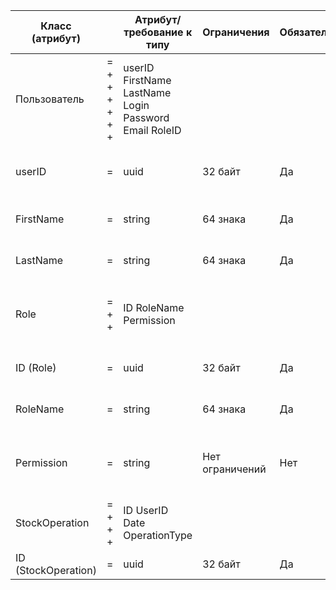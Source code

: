 | Класс (атрибут) |  | Атрибут/требование к типу | Ограничения | Обязательность | Примечание |
|--|--|--|--|--|--|
| Пользователь | =  +  +  +  +  +  + | userID  FirstName  LastName  Login  Password  Email  RoleID |  |  | Предназначен для учета пользователей системы |
| userID | = | uuid | 32 байт | Да | Уникальный номер Пользователя в системе |
| FirstName | = | string | 64 знака | Да | Имя Пользователя в системе |
| LastName | = | string | 64 знака | Да | Фамилия Пользователя в системе |
| Role | = + + | ID  RoleName  Permission |  |  | Предназначен для учета ролей пользователей в системе |
| ID (Role) | = | uuid | 32 байт | Да | Уникальный номер Роли в системе |
| RoleName | = | string | 64 знака | Да | Название Роли в системе |
| Permission | = | string | Нет ограничений | Нет | Привилегии или разрешения, связанные с Ролью |
| StockOperation | = + + + | ID  UserID  Date  OperationType |  |  | Предназначен для учета операций со складом |
| ID (StockOperation) | = | uuid | 32 байт | Да | Уникальны
